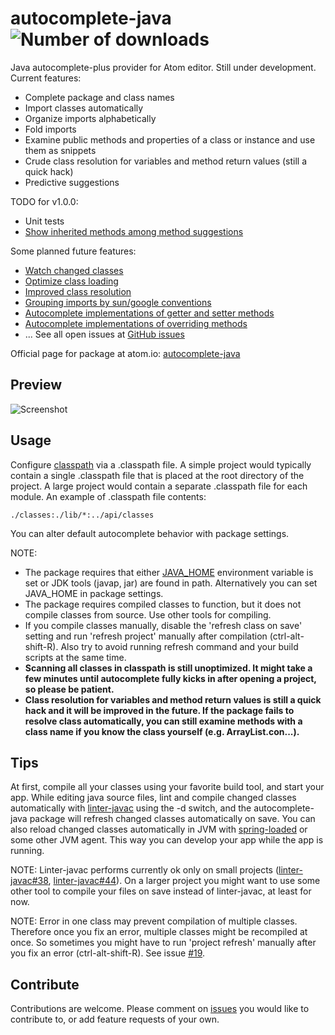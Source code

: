 # autocomplete-java ![Number of downloads](https://img.shields.io/apm/dm/autocomplete-java.svg?style=flat-square)

Java autocomplete-plus provider for Atom editor. Still under development. Current features:

* Complete package and class names
* Import classes automatically
* Organize imports alphabetically
* Fold imports
* Examine public methods and properties of a class or instance and use them as snippets
* Crude class resolution for variables and method return values (still a quick hack)
* Predictive suggestions

TODO for v1.0.0:

* Unit tests
* [Show inherited methods among method suggestions](https://github.com/keskiju/autocomplete-java/issues/6)

Some planned future features:

* [Watch changed classes](https://github.com/keskiju/autocomplete-java/issues/19)
* [Optimize class loading](https://github.com/keskiju/autocomplete-java/issues/13)
* [Improved class resolution](https://github.com/keskiju/autocomplete-java/issues/8)
* [Grouping imports by sun/google conventions](https://github.com/keskiju/autocomplete-java/issues/27)
* [Autocomplete implementations of getter and setter methods](https://github.com/keskiju/autocomplete-java/issues/3)
* [Autocomplete implementations of overriding methods](https://github.com/keskiju/autocomplete-java/issues/4)
* ... See all open issues at [GitHub issues](https://github.com/keskiju/autocomplete-java/issues)

Official page for package at atom.io: [autocomplete-java](https://atom.io/packages/autocomplete-java)

## Preview

![Screenshot](https://raw.github.com/keskiju/autocomplete-java/master/screenshot.gif)

## Usage

Configure [classpath](https://en.wikipedia.org/wiki/Classpath_%28Java%29) via a .classpath file. A simple project would typically contain a single .classpath file that is placed at the root directory of the project. A large project would contain a separate .classpath file for each module. An example of .classpath file contents:

    ./classes:./lib/*:../api/classes

You can alter default autocomplete behavior with package settings.

NOTE:
* The package requires that either [JAVA_HOME](http://javarevisited.blogspot.fi/2012/02/how-to-set-javahome-environment-in.html) environment variable is set or JDK tools (javap, jar) are found in path. Alternatively you can set JAVA_HOME in package settings.
* The package requires compiled classes to function, but it does not compile classes from source. Use other tools for compiling.
* If you compile classes manually, disable the 'refresh class on save' setting and run 'refresh project' manually after compilation (ctrl-alt-shift-R). Also try to avoid running refresh command and your build scripts at the same time.
* **Scanning all classes in classpath is still unoptimized. It might take a few minutes until autocomplete fully kicks in after opening a project, so please be patient.**
* **Class resolution for variables and method return values is still a quick hack and it will be improved in the future. If the package fails to resolve class automatically, you can still examine methods with a class name if you know the class yourself (e.g. ArrayList.con...).**

## Tips

At first, compile all your classes using your favorite build tool, and start your app. While editing java source files, lint and compile changed classes automatically with [linter-javac](https://atom.io/packages/linter-javac) using the -d switch, and the autocomplete-java package will refresh changed classes automatically on save. You can also reload changed classes automatically in JVM with [spring-loaded](https://github.com/spring-projects/spring-loaded) or some other JVM agent. This way you can develop your app while the app is running.

NOTE: Linter-javac performs currently ok only on small projects ([linter-javac#38](https://github.com/AtomLinter/linter-javac/issues/38), [linter-javac#44](https://github.com/AtomLinter/linter-javac/issues/44)). On a larger project you might want to use some other tool to compile your files on save instead of linter-javac, at least for now.

NOTE: Error in one class may prevent compilation of multiple classes. Therefore once you fix an error, multiple classes might be recompiled at once. So sometimes you might have to run 'project refresh' manually after you fix an error (ctrl-alt-shift-R). See issue [#19](https://github.com/keskiju/autocomplete-java/issues/19).

## Contribute

Contributions are welcome. Please comment on [issues](https://github.com/keskiju/autocomplete-java/issues) you would like to contribute to, or add feature requests of your own.
